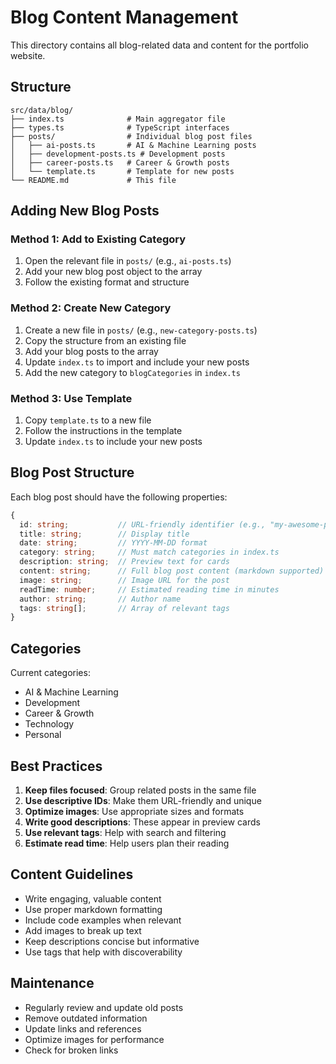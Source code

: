 # Blog Content Management

This directory contains all blog-related data and content for the portfolio website.

## Structure

```
src/data/blog/
├── index.ts              # Main aggregator file
├── types.ts              # TypeScript interfaces
├── posts/                # Individual blog post files
│   ├── ai-posts.ts       # AI & Machine Learning posts
│   ├── development-posts.ts # Development posts
│   ├── career-posts.ts   # Career & Growth posts
│   └── template.ts       # Template for new posts
└── README.md             # This file
```

## Adding New Blog Posts

### Method 1: Add to Existing Category
1. Open the relevant file in `posts/` (e.g., `ai-posts.ts`)
2. Add your new blog post object to the array
3. Follow the existing format and structure

### Method 2: Create New Category
1. Create a new file in `posts/` (e.g., `new-category-posts.ts`)
2. Copy the structure from an existing file
3. Add your blog posts to the array
4. Update `index.ts` to import and include your new posts
5. Add the new category to `blogCategories` in `index.ts`

### Method 3: Use Template
1. Copy `template.ts` to a new file
2. Follow the instructions in the template
3. Update `index.ts` to include your new posts

## Blog Post Structure

Each blog post should have the following properties:

```typescript
{
  id: string;           // URL-friendly identifier (e.g., "my-awesome-post")
  title: string;        // Display title
  date: string;         // YYYY-MM-DD format
  category: string;     // Must match categories in index.ts
  description: string;  // Preview text for cards
  content: string;      // Full blog post content (markdown supported)
  image: string;        // Image URL for the post
  readTime: number;     // Estimated reading time in minutes
  author: string;       // Author name
  tags: string[];       // Array of relevant tags
}
```

## Categories

Current categories:
- AI & Machine Learning
- Development
- Career & Growth
- Technology
- Personal

## Best Practices

1. **Keep files focused**: Group related posts in the same file
2. **Use descriptive IDs**: Make them URL-friendly and unique
3. **Optimize images**: Use appropriate sizes and formats
4. **Write good descriptions**: These appear in preview cards
5. **Use relevant tags**: Help with search and filtering
6. **Estimate read time**: Help users plan their reading

## Content Guidelines

- Write engaging, valuable content
- Use proper markdown formatting
- Include code examples when relevant
- Add images to break up text
- Keep descriptions concise but informative
- Use tags that help with discoverability

## Maintenance

- Regularly review and update old posts
- Remove outdated information
- Update links and references
- Optimize images for performance
- Check for broken links
